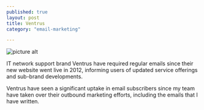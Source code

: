 ```yaml
---
published: true
layout: post
title: Ventrus
category: "email-marketing"

---
```


![picture alt](http://i.imgur.com/XVXwkqN.png?1)

IT network support brand Ventrus have required regular emails since their new website went live in 2012, informing users of updated service offerings and sub-brand developments.

Ventrus have seen a significant uptake in email subscribers since my team have taken over their outbound marketing efforts, including the emails that I have written.

